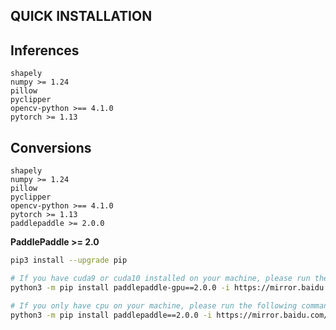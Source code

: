 ## QUICK INSTALLATION

## Inferences

```
shapely
numpy >= 1.24
pillow
pyclipper
opencv-python >== 4.1.0
pytorch >= 1.13
```

## Conversions

```
shapely
numpy >= 1.24
pillow
pyclipper
opencv-python >== 4.1.0
pytorch >= 1.13
paddlepaddle >= 2.0.0
```

**PaddlePaddle  >= 2.0**

```bash
pip3 install --upgrade pip

# If you have cuda9 or cuda10 installed on your machine, please run the following command to install
python3 -m pip install paddlepaddle-gpu==2.0.0 -i https://mirror.baidu.com/pypi/simple

# If you only have cpu on your machine, please run the following command to install
python3 -m pip install paddlepaddle==2.0.0 -i https://mirror.baidu.com/pypi/simple
```